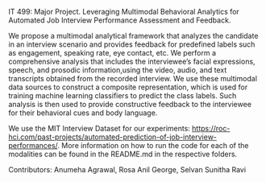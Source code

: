 IT 499: Major Project. 
Leveraging Multimodal Behavioral Analytics for Automated Job Interview Performance Assessment and Feedback. 

We propose a multimodal analytical framework that analyzes the candidate in an interview scenario and  provides  feedback  for  predefined  labels such  as  engagement,  speaking  rate,  eye  contact,  etc.   We perform a comprehensive analysis  that  includes  the  interviewee’s  facial  expressions,  speech,  and  prosodic  information,using the video, audio, and text transcripts obtained  from  the  recorded  interview.   We  use these  multimodal  data  sources  to  construct  a composite  representation,  which  is  used  for training machine learning classifiers to predict the  class  labels.   Such  analysis  is  then  used to provide constructive feedback to the interviewee for their behavioral cues and body language.  

We use the MIT Interview Dataset for our experiments: https://roc-hci.com/past-projects/automated-prediction-of-job-interview-performances/. More information on how to run the code for each of the modalities can be found in the README.md in the respective folders.

Contributors: Anumeha Agrawal, Rosa Anil George, Selvan Sunitha Ravi
